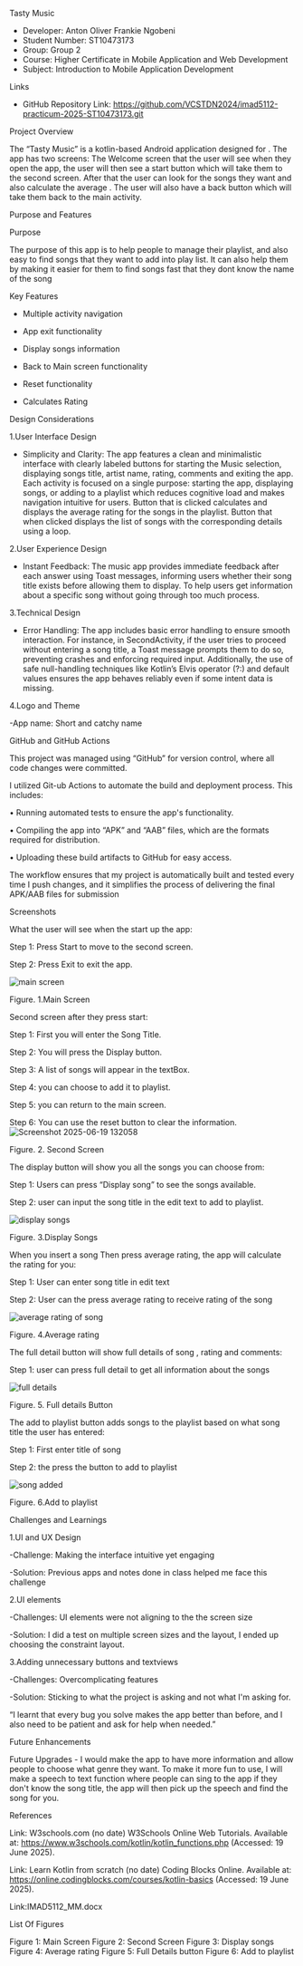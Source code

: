 Tasty Music

- Developer: Anton Oliver Frankie Ngobeni
- Student Number: ST10473173
- Group: Group 2
- Course: Higher Certificate in Mobile Application and Web Development 
- Subject: Introduction to Mobile Application Development 
 
 Links

- GitHub Repository Link: https://github.com/VCSTDN2024/imad5112-practicum-2025-ST10473173.git 


Project Overview

The “Tasty Music” is a kotlin-based Android application designed for . The app has two screens: The Welcome screen that the user will see when they open the app, the user will then see a start button which will take them to the second screen. After that the user can look for the songs they want and also calculate the average . The user will also have a back button which will take them back to the main activity.

Purpose and Features

Purpose

The purpose of this app is to help people to manage their playlist, and also easy to find songs that they want to add into play list. It can also help them by making it easier for them to find songs fast that they dont know the name of the song  

Key Features 

- Multiple activity navigation
  
- App exit functionality
  
- Display songs information
  
- Back to Main screen functionality
  
- Reset functionality
  
- Calculates Rating


Design Considerations


1.User Interface Design

- Simplicity and Clarity: The app features a clean and minimalistic interface with clearly labeled buttons for starting the Music selection, displaying songs title, artist name, rating, comments and exiting the app. Each activity is focused on a single purpose: starting the app, displaying songs, or adding to a playlist which reduces cognitive load and makes navigation intuitive for users. Button that is clicked calculates and displays the average rating for the songs in the playlist. Button that when clicked displays the list of songs with the corresponding details using a loop. 

2.User Experience Design

- Instant Feedback: The music app provides immediate feedback after each answer using Toast messages, informing users whether their song title exists before allowing them to display. To help users get information about a specific song without going through too much process. 

3.Technical Design

- Error Handling: The app includes basic error handling to ensure smooth interaction. For instance, in SecondActivity, if the user tries to proceed without entering a song title, a Toast message prompts them to do so, preventing crashes and enforcing required input. Additionally, the use of safe null-handling techniques like Kotlin’s Elvis operator (?:) and default values ensures the app behaves reliably even if some intent data is missing.

4.Logo and Theme

-App name: Short and catchy name 


GitHub and GitHub Actions

This project was managed using “GitHub” for version control, where all code changes were committed.

I utilized Git-ub Actions to automate the build and deployment process. This includes:

• Running automated tests to ensure the app's functionality.

• Compiling the app into “APK” and “AAB” files, which are the formats required for distribution.

• Uploading these build artifacts to GitHub for easy access.


The workflow ensures that my project is automatically built and tested every time I push changes, and it simplifies the process of delivering the final APK/AAB files for submission

Screenshots

What the user will see when the start up the app: 

Step 1: Press Start to move to the second screen.

Step 2: Press Exit to exit the app.

![main screen](https://github.com/user-attachments/assets/26ecfd7f-7735-4472-9c37-3e0eeaddf4ac)


Figure. 1.Main Screen





Second screen after they press start:

Step 1: First you will enter the Song Title.

Step 2: You will press the Display button.

Step 3: A list of songs will appear in the textBox.

Step 4: you can choose to add it to playlist.

Step 5: you can return to the main screen.

Step 6: You can use the reset button to clear the information.
![Screenshot 2025-06-19 132058](https://github.com/user-attachments/assets/f82ee4ef-f9cc-498d-b460-d9af03a37ba1)


Figure. 2. Second Screen





The display button will show you all the songs you can choose from:

Step 1: Users can press “Display song” to see the songs available.

Step 2: user can input the song title in the edit text to add to playlist.

![display songs](https://github.com/user-attachments/assets/2fc0e428-ff49-46c0-bdce-71f52a927374)

Figure. 3.Display Songs


When you insert a song Then press average rating, the app will calculate the rating for you:

Step 1: User can enter song title in edit text

Step 2: User can the press average rating to receive rating of the song 

![average rating of song](https://github.com/user-attachments/assets/8dfae8a6-ce10-493b-829a-3c886dd5eb82)

Figure. 4.Average rating

 The full detail button will show full details of song , rating and comments:

Step 1: user can press full detail to get all information about the songs

![full details](https://github.com/user-attachments/assets/ccb735a7-b132-4af4-8742-c46147d820a3)

Figure. 5. Full details Button 

The add to playlist button adds songs to the playlist based on what song title the user has entered:

Step 1: First enter title of song 

Step 2: the press the button to add to playlist

![song added](https://github.com/user-attachments/assets/82747972-cd72-4271-9b1c-993cbb5fa072)


Figure. 6.Add to playlist

Challenges and Learnings 

1.UI and UX Design

-Challenge: Making the interface intuitive yet engaging

-Solution: Previous apps and notes done in class helped me face this challenge

2.UI elements

-Challenges: UI elements were not aligning to the the screen size

-Solution: I did a test on multiple screen sizes and the layout, I ended up choosing the constraint layout.

3.Adding unnecessary buttons and textviews

-Challenges: Overcomplicating features 

-Solution: Sticking to what the project is asking and not what I'm asking for.


“I learnt that every bug you solve makes the app better than before, and I also need to be patient and ask for help when needed.”

Future Enhancements

Future Upgrades -  I would make the app to have more information and allow people to choose what genre they want. To make it more fun to use, I will make a speech to text function where people can sing to the app if they don't know the song title, the app will then pick up the speech and find the song for you.

References 

Link: W3schools.com (no date) W3Schools Online Web Tutorials. Available at: https://www.w3schools.com/kotlin/kotlin_functions.php (Accessed: 19 June 2025). 

Link: Learn Kotlin from scratch (no date) Coding Blocks Online. Available at: https://online.codingblocks.com/courses/kotlin-basics (Accessed: 19 June 2025).

Link:IMAD5112_MM.docx 

List Of Figures

Figure 1: Main Screen
Figure 2: Second Screen
Figure 3: Display songs
Figure 4: Average rating 
Figure 5: Full Details button
Figure 6: Add to playlist

